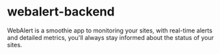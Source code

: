# webalert-backend
WebAlert is a smoothie app to monitoring your sites, with real-time alerts and detailed metrics, you'll always stay informed about the status of your sites. 
